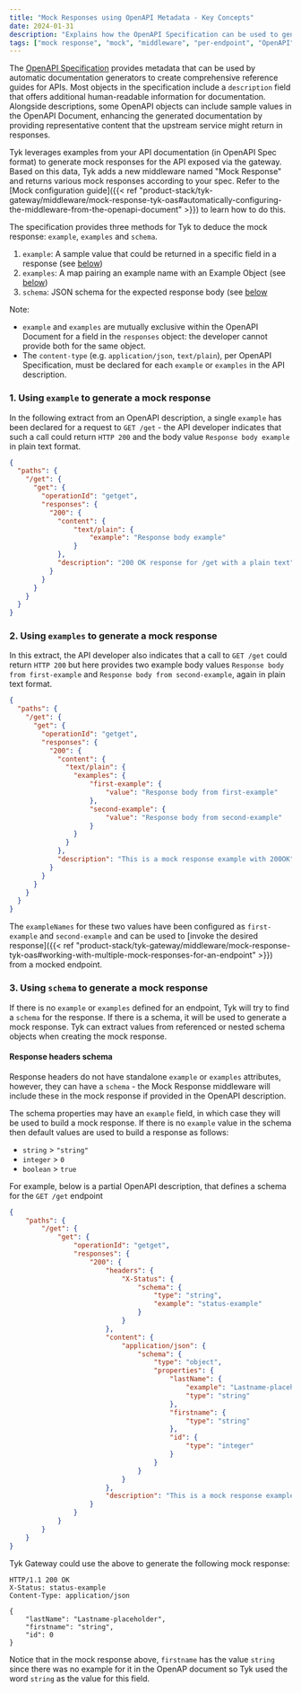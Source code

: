 ```yaml
---
title: "Mock Responses using OpenAPI Metadata - Key Concepts"
date: 2024-01-31
description: "Explains how the OpenAPI Specification can be used to generate mock responses, or in other words, how Tyk can generate mock responses based on schemas and examples."
tags: ["mock response", "mock", "middleware", "per-endpoint", "OpenAPI", "OAS"]
---
```


The [OpenAPI Specification](https://learn.openapis.org/specification/docs.html#adding-examples) provides metadata that can be used by automatic documentation generators to create comprehensive reference guides for APIs. Most objects in the specification include a `description` field that offers additional human-readable information for documentation. Alongside descriptions, some OpenAPI objects can include sample values in the OpenAPI Document, enhancing the generated documentation by providing representative content that the upstream service might return in responses.

Tyk leverages examples from your API documentation (in OpenAPI Spec format) to generate mock responses for the API exposed via the gateway. Based on this data, Tyk adds a new middleware named "Mock Response" and returns various mock responses according to your spec. Refer to the [Mock configuration guide]({{< ref "product-stack/tyk-gateway/middleware/mock-response-tyk-oas#automatically-configuring-the-middleware-from-the-openapi-document" >}}) to learn how to do this.

The specification provides three methods for Tyk to deduce the mock response: `example`, `examples` and `schema`. 
1. `example`: A sample value that could be returned in a specific field in a response (see [below](#using-example-to-generate-a-mock-response))
2. `examples`: A map pairing an example name with an Example Object (see [below](#using-examples-to-generate-a-mock-response))
3. `schema`: JSON schema for the expected response body (see [below](#using-schema-to-generate-a-mock-response)

Note: 
- `example` and `examples` are mutually exclusive within the OpenAPI Document for a field in the `responses` object: the developer cannot provide both for the same object.
- The `content-type` (e.g. `application/json`, `text/plain`), per OpenAPI Specification, must be declared for each `example` or `examples` in the API description.


### 1. Using `example` to generate a mock response

In the following extract from an OpenAPI description, a single `example` has been declared for a request to `GET /get` - the API developer indicates that such a call could return `HTTP 200` and the body value `Response body example` in plain text format.

```json {hl_lines=["9-11"],linenos=true, linenostart=1}
{
  "paths": {
    "/get": {
      "get": {
        "operationId": "getget",
        "responses": {
          "200": {
            "content": {
                "text/plain": {
                    "example": "Response body example"
                }
            },
            "description": "200 OK response for /get with a plain text"
          }
        }
      }
    }
  }
}
```

### 2. Using `examples` to generate a mock response

In this extract, the API developer also indicates that a call to `GET /get` could return `HTTP 200` but here provides two example body values `Response body from first-example` and `Response body from second-example`, again in plain text format.

``` json {hl_lines=["9-18"],linenos=true, linenostart=1}
{  
  "paths": {
    "/get": {
      "get": {
        "operationId": "getget",
        "responses": {
          "200": {
            "content": {
              "text/plain": {
                "examples": {
                    "first-example": {
                        "value": "Response body from first-example"
                    },
                    "second-example": {
                        "value": "Response body from second-example"
                    }
                }
              }
            },
            "description": "This is a mock response example with 200OK"
          }
        }
      }
    }
  }
}
```

The `exampleNames` for these two values have been configured as `first-example` and `second-example` and can be used to [invoke the desired response]({{< ref "product-stack/tyk-gateway/middleware/mock-response-tyk-oas#working-with-multiple-mock-responses-for-an-endpoint" >}}) from a mocked endpoint.

### 3. Using `schema` to generate a mock response

If there is no `example` or `examples` defined for an endpoint, Tyk will try to find a `schema` for the response. If there is a schema, it will be used to generate a mock response. Tyk can extract values from referenced or nested schema objects when creating the mock response.

#### Response headers schema
Response headers do not have standalone `example` or `examples` attributes, however, they can have a `schema` - the Mock Response middleware will include these in the mock response if provided in the OpenAPI description.

The schema properties may have an `example` field, in which case they will be used to build a mock response. If there is no `example` value in the schema then default values are used to build a response as follows:
- `string` > `"string"`
- `integer` > `0`
- `boolean` > `true`

For example, below is a partial OpenAPI description, that defines a schema for the `GET /get` endpoint

```json {hl_lines=["10-13", "18-33"],linenos=true, linenostart=1}
{
    "paths": {
        "/get": {
            "get": {
                "operationId": "getget",
                "responses": {
                    "200": {
                        "headers": {
                            "X-Status": {
                                "schema": {
                                    "type": "string",
                                    "example": "status-example"
                                }
                            }
                        },
                        "content": {
                            "application/json": {
                                "schema": {
                                    "type": "object",
                                    "properties": {
                                        "lastName": {
                                            "example": "Lastname-placeholder",
                                            "type": "string"
                                        },
                                        "firstname": {
                                            "type": "string"
                                        },
                                        "id": {
                                            "type": "integer"
                                        }
                                    }
                                }
                            }
                        },
                        "description": "This is a mock response example with 200OK"
                    }
                }
            }
        }
    }
}
```

Tyk Gateway could use the above to generate the following mock response:

```http
HTTP/1.1 200 OK
X-Status: status-example
Content-Type: application/json
 
{
    "lastName": "Lastname-placeholder",
    "firstname": "string",
    "id": 0
}
```
Notice that in the mock response above, `firstname` has the value `string` since there was no example for it in the OpenAP document so Tyk used the word `string` as the value for this field.
